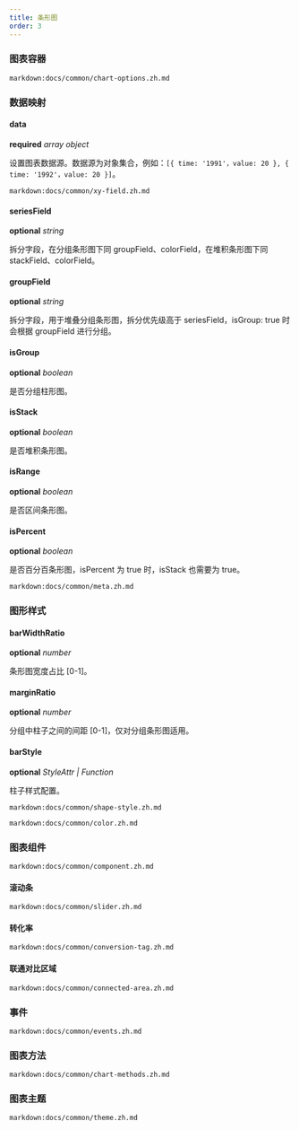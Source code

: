 ```yaml
---
title: 条形图
order: 3
---
```


### 图表容器

`markdown:docs/common/chart-options.zh.md`

### 数据映射

#### data

<description>**required** _array object_</description>

设置图表数据源。数据源为对象集合，例如：`[{ time: '1991'，value: 20 }, { time: '1992'，value: 20 }]`。

`markdown:docs/common/xy-field.zh.md`

#### seriesField

<description>**optional** _string_</description>

拆分字段，在分组条形图下同 groupField、colorField，在堆积条形图下同 stackField、colorField。

#### groupField

<description>**optional** _string_</description>

拆分字段，用于堆叠分组条形图，拆分优先级高于 seriesField，isGroup: true 时会根据 groupField 进行分组。

#### isGroup

<description>**optional** _boolean_</description>

是否分组柱形图。

#### isStack

<description>**optional** _boolean_</description>

是否堆积条形图。

#### isRange

<description>**optional** _boolean_</description>

是否区间条形图。

#### isPercent

<description>**optional** _boolean_</description>

是否百分百条形图，isPercent 为 true 时，isStack 也需要为 true。

`markdown:docs/common/meta.zh.md`

### 图形样式

#### barWidthRatio

<description>**optional** _number_</description>

条形图宽度占比 [0-1]。

#### marginRatio

<description>**optional** _number_</description>

分组中柱子之间的间距 [0-1]，仅对分组条形图适用。

#### barStyle

<description>**optional** _StyleAttr | Function_</description>

柱子样式配置。

`markdown:docs/common/shape-style.zh.md`

`markdown:docs/common/color.zh.md`

### 图表组件

`markdown:docs/common/component.zh.md`

#### 滚动条

`markdown:docs/common/slider.zh.md`

#### 转化率

`markdown:docs/common/conversion-tag.zh.md`

#### 联通对比区域

`markdown:docs/common/connected-area.zh.md`

### 事件

`markdown:docs/common/events.zh.md`

### 图表方法

`markdown:docs/common/chart-methods.zh.md`

### 图表主题

`markdown:docs/common/theme.zh.md`

